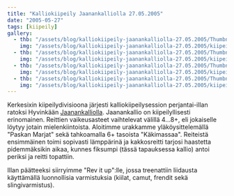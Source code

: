 ```yaml
---
title: "Kalliokiipeily Jaanankalliolla 27.05.2005"
date: "2005-05-27"
tags: [kiipeily]
gallery:
  - thb: "/assets/blog/kalliokiipeily-jaanankalliolla-27.05.2005/Thumbnails/kiipeilykalliolla20050527_01b.jpg"
    img: "/assets/blog/kalliokiipeily-jaanankalliolla-27.05.2005/kiipeilykalliolla20050527_01b.jpg"
  - thb: "/assets/blog/kalliokiipeily-jaanankalliolla-27.05.2005/Thumbnails/kiipeilykalliolla20050527_02b.jpg"
    img: "/assets/blog/kalliokiipeily-jaanankalliolla-27.05.2005/kiipeilykalliolla20050527_02b.jpg"
  - thb: "/assets/blog/kalliokiipeily-jaanankalliolla-27.05.2005/Thumbnails/kiipeilykalliolla20050527_03b.jpg"
    img: "/assets/blog/kalliokiipeily-jaanankalliolla-27.05.2005/kiipeilykalliolla20050527_03b.jpg"
  - thb: "/assets/blog/kalliokiipeily-jaanankalliolla-27.05.2005/Thumbnails/kiipeilykalliolla20050527_04b.jpg"
    img: "/assets/blog/kalliokiipeily-jaanankalliolla-27.05.2005/kiipeilykalliolla20050527_04b.jpg"
---
```


Kerkesixin kiipeilydivisioona järjesti kalliokiipeilysession
perjantai-illan ratoksi Hyvinkään
[Jaanankalliolla](http://www.slouppi.net/cliff.phtml?cliff=Jaanankallio#).
Jaanankallio on kiipeilyllisesti erinomainen. Reittien vaikeusasteet
vaihtelevat välillä 4...8+, eli jokaiselle löytyy jotain
mielenkiintoista. Aloitimme urakkamme yläköysittelemällä "Paskan Marjat"
sekä tahkoamalla 6+ tasoista "Käkimassaa". Reiteistä ensimmäinen toimi
sopivasti lämppärinä ja kakkosreitti tarjosi haastetta pidemmäksikin
aikaa, kunnes fiksumpi (tässä tapauksessa kallio) antoi periksi ja
reitti topattiin.

Illan päätteeksi siirryimme "Rev it up":lle, jossa treenattiin liidausta
käyttämällä luonnollisia varmistuksia (kiilat, camut, frendit sekä
slingivarmistus).
